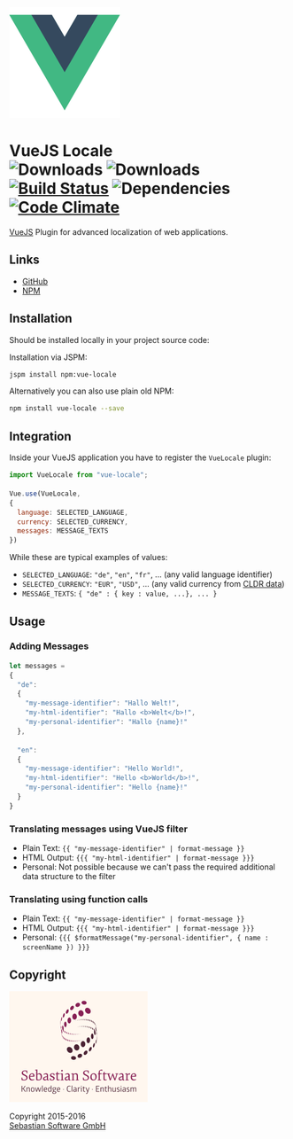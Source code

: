 <img src="assets/vuejs.png" alt="VueJS Logo" width="200" height="200"/>

# VueJS Locale<br/>![Downloads][npm-version-img] ![Downloads][npm-downloads-img] [![Build Status][ci-img]][ci] ![Dependencies][deps-img] [![Code Climate][climate-img]][climate]

[VueJS] Plugin for advanced localization of web applications.

[VueJS]: https://github.com/vuejs/vue
[ci-img]:  https://travis-ci.org/sebastian-software/vue-locale.svg
[ci]:      https://travis-ci.org/sebastian-software/vue-locale
[deps-img]: https://david-dm.org/sebastian-software/vue-locale.svg
[climate-img]: https://codeclimate.com/github/sebastian-software/vue-locale/badges/gpa.svg
[climate]: https://codeclimate.com/github/sebastian-software/vue-locale
[npm]: https://www.npmjs.com/package/vue-locale
[npm-downloads-img]: https://img.shields.io/npm/dm/vue-locale.svg
[npm-version-img]: https://img.shields.io/npm/v/vue-locale.svg



## Links

- [GitHub](https://github.com/sebastian-software/vue-locale)
- [NPM](https://www.npmjs.com/package/vue-locale)


## Installation

Should be installed locally in your project source code:

Installation via JSPM:

```bash
jspm install npm:vue-locale
```

Alternatively you can also use plain old NPM:

```bash
npm install vue-locale --save
```

## Integration

Inside your VueJS application you have to register the `VueLocale` plugin:

```js
import VueLocale from "vue-locale";

Vue.use(VueLocale,
{
  language: SELECTED_LANGUAGE,
  currency: SELECTED_CURRENCY,
  messages: MESSAGE_TEXTS
})
```

While these are typical examples of values:

- `SELECTED_LANGUAGE`: `"de"`, `"en"`, `"fr"`, ... (any valid language identifier)
- `SELECTED_CURRENCY`: `"EUR"`, `"USD"`, ... (any valid currency from [CLDR data](http://www.currency-iso.org/dam/downloads/lists/list_one.xml))
- `MESSAGE_TEXTS`: `{ "de" : { key : value, ...}, ... }`


## Usage

### Adding Messages

```js
let messages =
{
  "de":
  {
    "my-message-identifier": "Hallo Welt!",
    "my-html-identifier": "Hallo <b>Welt</b>!",
    "my-personal-identifier": "Hallo {name}!"
  },

  "en":
  {
    "my-message-identifier": "Hello World!",
    "my-html-identifier": "Hello <b>World</b>!",
    "my-personal-identifier": "Hello {name}!"
  }
}
```

### Translating messages using VueJS filter

- Plain Text: ```{{ "my-message-identifier" | format-message }}```
- HTML Output: ```{{{ "my-html-identifier" | format-message }}}```
- Personal: Not possible because we can't pass the required additional data structure to the filter

### Translating using function calls

- Plain Text: ```{{ "my-message-identifier" | format-message }}```
- HTML Output: ```{{{ "my-html-identifier" | format-message }}}```
- Personal: `{{{ $formatMessage("my-personal-identifier", { name : screenName }) }}}`



## Copyright

<img src="assets/sebastiansoftware.png" alt="Sebastian Software GmbH Logo" width="250" height="200"/>

Copyright 2015-2016<br/>[Sebastian Software GmbH](http://www.sebastian-software.de)

